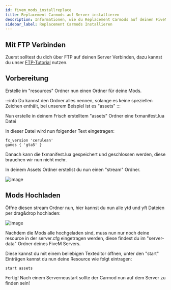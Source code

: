 ```yaml
---
id: fivem_mods_installreplace
title: Replacement Carmods auf Server installieren
description: Informationen, wie du Replacement Carmods auf deinen FiveM-Server von ZAP-Hosting installieren kannst - ZAP-Hosting.com Dokumentationen
sidebar_label: Replacement Carmods Installieren
---
```


## Mit FTP Verbinden
Zuerst solltest du dich über FTP auf deinen Server Verbinden, dazu kannst du unser [FTP-Tutorial](gameserver_ftpaccess.md) nutzen.

## Vorbereitung

Erstelle im "resources" Ordner nun einen Ordner für deine Mods.

:::info
Du kannst den Ordner alles nennen, solange es keine speziellen Zeichen enthält, bei unserem Beispiel ist es "assets"
:::


Nun erstelle in deinem Frisch erstelltem "assets" Ordner eine fxmanifest.lua Datei

In dieser Datei wird nun folgender Text eingetragen:

```
fx_version 'cerulean'
games { 'gta5' }
```

Danach kann die fxmanifest.lua gespeichert und geschlossen werden, diese brauchen wir nun nicht mehr.

In deinem Assets Ordner erstellst du nun einen "stream" Ordner.

![image](https://user-images.githubusercontent.com/13604413/159168259-1508dc05-118c-4508-a1b3-7d11316b56fd.png)


## Mods Hochladen

Öffne diesen stream Ordner nun, hier kannst du nun alle ytd und yft Dateien per drag&drop hochladen:

![image](https://user-images.githubusercontent.com/13604413/159168290-8136adcb-6bb3-4c97-af56-b834bb3311ab.png)

Nachdem die Mods alle hochgeladen sind, muss nun nur noch deine resource in der server.cfg eingetragen werden, diese findest du im "server-data" Ordner deines FiveM Servers.


Diese kannst du mit einem beliebigen Texteditor öffnen, unter den "start" Einträgen kannst du nun deine Resource wie folgt eintragen:


```
start assets
```


Fertig! Nach einem Serverneustart sollte der Carmod nun auf dem Server zu finden sein!
